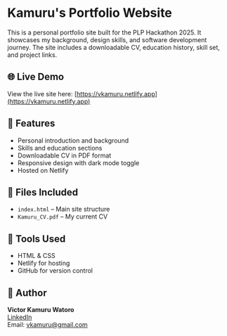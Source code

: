 # Kamuru's Portfolio Website

This is a personal portfolio site built for the PLP Hackathon 2025. It showcases my background, design skills, and software development journey. The site includes a downloadable CV, education history, skill set, and project links.

## 🌐 Live Demo
View the live site here: [https://vkamuru.netlify.app](https://vkamuru.netlify.app)

## 📄 Features
- Personal introduction and background
- Skills and education sections
- Downloadable CV in PDF format
- Responsive design with dark mode toggle
- Hosted on Netlify

## 📁 Files Included
- `index.html` – Main site structure
- `Kamuru_CV.pdf` – My current CV

## 🚀 Tools Used
- HTML & CSS
- Netlify for hosting
- GitHub for version control

## 👤 Author
**Victor Kamuru Watoro**  
[LinkedIn](https://www.linkedin.com/in/victor-kamuru-8672a9302)  
Email: vkamuru@gmail.com
